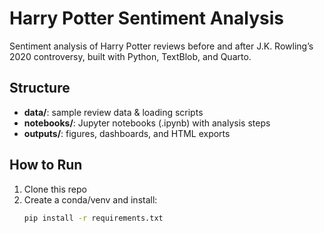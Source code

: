 # Harry Potter Sentiment Analysis

Sentiment analysis of Harry Potter reviews before and after J.K. Rowling’s 2020 controversy, built with Python, TextBlob, and Quarto.

## Structure
- **data/**: sample review data & loading scripts  
- **notebooks/**: Jupyter notebooks (.ipynb) with analysis steps  
- **outputs/**: figures, dashboards, and HTML exports  

## How to Run
1. Clone this repo  
2. Create a conda/venv and install:
   ```bash
   pip install -r requirements.txt
